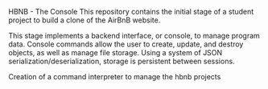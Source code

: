 HBNB - The Console
This repository contains the initial stage of a student project to build a clone of the AirBnB website.

This stage implements a backend interface, or console, to manage program data.
Console commands allow the user to create, update, and destroy objects, as well as manage file storage. Using a system of JSON serialization/deserialization, storage is persistent between sessions.

Creation of a command interpreter to manage the hbnb projects

